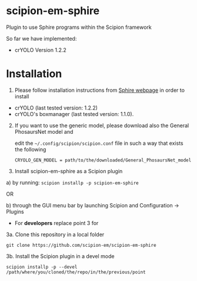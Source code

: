 # scipion-em-sphire
Plugin to use Sphire programs within the Scipion framework 

So far we have implemented:
    
* crYOLO Version 1.2.2

Installation  
============ 

1. Please follow installation instructions from [Sphire webpage](http://sphire.mpg.de/wiki/doku.php?id=downloads:cryolo_1&redirect=1) in order to install
 - crYOLO (last tested version: 1.2.2)
 - crYOLO's boxmanager (last tested version: 1.1.0).

2. If you want to use the generic model, please download also the General PhosaursNet model and

   edit the `~/.config/scipion/scipion.conf` file in such a way that exists the following
    ```
    CRYOLO_GEN_MODEL = path/to/the/downloaded/General_PhosaursNet_model 
    ```
3. Install scipion-em-sphire as a Scipion plugin
  
  a) by running:
  ``scipion installp -p scipion-em-sphire``
  
  OR
  
  b) through the GUI menu bar by launching Scipion and Configuration -> Plugins 
   

 * For **developers** replace point 3 for

3a. Clone this repository in a local folder
```
git clone https://github.com/scipion-em/scipion-em-sphire
```

3b. Install the Scipion plugin in a devel mode
```
scipion installp -p --devel /path/where/you/cloned/the/repo/in/the/previous/point
```
    
